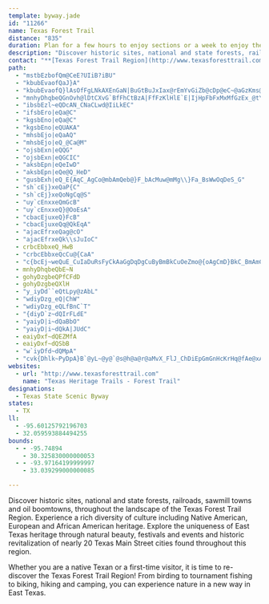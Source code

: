 ```yaml
---
template: byway.jade
id: "11266"
name: Texas Forest Trail
distance: "835"
duration: Plan for a few hours to enjoy sections or a week to enjoy the region.
description: "Discover historic sites, national and state forests, railroads, sawmill towns and oil boomtowns, throughout the landscape of the Texas Forest Trail Region."
contact: "**[Texas Forest Trail Region](http://www.texasforesttrail.com)**  \r\n936-560-3699  \r\n[Send Email](mailto:txforesttrail@gmail.com)  \r\n"
path: 
  - "mstbEzbofQm@CeE?UIiB?iBU"
  - "kbubEvaofQaJ}A"
  - "kbubEvaofQ}lAsOfFgLNkAXEnGaN|BuGtBuJxIax@rEmYvGiZb@cDp@eC~@aGzKms@bBgK~Kov@~DoVVu@?e@`I_h@h@aFTc@zKcx@lB}JjNqo@pBwIr@mEv@yDB]"
  - "mnhyDhqbeQGnOvh@lDtCXvG`BfFhCtBzA|FfFzKlHlE`E|IjHpFbFxMxMfGzEx_@tYnb@d[`NjKpHpGp\\hWrJ|GtBxAnCvA~UnJtDdBzh@jYzg@hYdGzDpLtL|ErFhXxf@tL|OlS`WfGfJpBtDvGtKpN~Z~P~`@~AjE\\~Ajy@jfCxAzGxAtK|@lDfA|BjAlAnBlCrAzHfZ_HpTiGpp@iPhWmFjGeAhFa@xH@pKxA`j@nLnJpCvFlAdx@dPjFj@zH\\vFCtGUvMqBxLeC~XiH~EeAvd@oLbS{ExjAsTrPsCvK{B|OqCfL`z@lTzpAh@`I~FjNfC`D|MzHmX|x@aAfCgDfHi\\bk@sL`RaLbSkAdC{AfEaC`IoAlG}@hGi@~F[fKv@daBElIQ~Ec@vFm@~EsArHwYjjAyGxXuUd~@aDxMsDhN_GjSwApGyCnLsCnMub@peB}Lxg@mDhN}EhQaW|u@kJ~YeBhEsVlh@wXhm@wCxIgBnHaAzFaFff@sGpi@gBnQ_Ef^{Dp`@kElg@Y~FIhHFnXZzDjBrIyQD_A^oAlAaA`@sWvE_OzCiEp@oK`@s@SqGmFyHgE}CaC_A]iDs@wC_@oXaAkK@mFj@{CLe^E}FUcKoAyEaA_DgA_CkAoBsA{FsEqAYkB?_KL{A\\k@^}LfM_Bt@uLlDkBPaDJeOCaAPkHfCuBd@mB^}D^kB@{Bg@mNaIyDmA_R_DgCKiZPyKScBWmJaDmAMqA@y_@jCaEl@_CPeF@eEYcDm@Y@g@NgCvB{EvCsDrAqElA}GdAwDXoIF}IS_BXuu@zZeNhHuEdDoCtCc@dAc@pBa@tDi@dC{GhMsGbJcDpD}ArAwA~@gJfCkD^kAd@q@j@aI`M{@n@i@VeARwGJgS`BgE~@{C`BsDvDoF`H_HzKgAxAgDnCmFdCsA~@_AdA}ErHoEnFkDdC_VhL{BvAmBfBuCfDeFlIyAnBsArAuFdEeE`ByAdA{A|BOl@_CvUCfC\\dYCfGQrDyIBiuBmAcBKmB]sCgAaEyBkPwJgpCc_BuM_IeEgByE}@}]C{EWaJqBcLgDsCe@{BMeKPuCMoAWwX{HaE_A}BKsC?ob@^oDSiNeBaNeD{CgBuAuA}AiCe@cAgOkf@{AaEmDoLi@oA{FwIaFmIwKwSgIuPm@eCgB{Jk@_B}GqMeCmFqAkDqHoYaBgEcC{EcDmFaIiOoBkEaCkHy@eFeAuJqA}DoB}CeDsCoGkDaHgD{SuIoPeNaEiEkCsEsYcs@uF{GmEqCif@yWaDqBqJaJaEmE}MmLcC{CkFsHqRea@_GcJ{CsFoAsDk@sCoA{JeDiSsD}OuBqHa@eAiBmDsBsCkC{CmP_WaHkLwCuDoJsJmKmH{HmEaKaDuNoIaCkAaDq@gCMeBBoa@au@oQyZiDsG_L{ZyF}TwDoP_AgKmA{`@@{M^gIVwBFwC?kEGsCMyAW_BQUy@mEkAgHo@_JWsBsAmEsCoFaDeEiIcMoAsCm@yCGyA?}^Ogd@?cSPeDa@W_@g@uCoGga@yr@cAaBcBsBkCaCuE}Cse@cQqNsFg_@wMoMgFgEyBeEqCaSuRyIuJw\\g]wwBsxCqCaFkAeD}@oDoGq[cB_FmAeCcc@qm@g`@ci@gl@ky@}V}\\qM_Ms`@{`@k}Be|BgRgQoIaG_OoL{aAqu@_V_PqT{O_h@m]yBwA{JiFcI{FsFqFuEiGmSkYwXka@_GkFsAy@eCgA}FeB}Ca@iDKidA`@oUCii@wBcHe@u@AWJiqB}HcVu@_GP{`@`FaJTq\\?sd@V}FRuA`@gBdAkApAuNfPeVvWiJnKyIzIgLtK}DdD_XdV_SfRaDfDuAdBkDfGcChGaM|b@wCnGwCjEkH|HiRlQmKvI{BjAaJpDoXhK{C`BwCrB}d@`ZoIhEeE`AqHbAuGEcN_A{zAyHk\\mAuq@{Cep@mDa^mAqENmLrAmGdAaZxDkp@lJ{Df@gNlA}s@~JgN~AisC~^wEdAoDtAiEfCwf@|\\kXrOeX|MeFxBqDpAaBZgFd@yNp@gQnAmCd@gErA}hBj~@oVtLmIrCgChAiTpKsGlC}CjAwL~CqNxBsPzBmEp@oCr@_HhDoB|AeOtPwKtIiJrGqYjTcAp@gGxCaBl@uGzA_Ed@e{@lGw\\xCmE|@cMtDoJlDwGrBgDd@mFCoJa@miAgFuCEm[eBiFa@_x@eK_LiA__@kFeN_BqBIeLLccAxCcCQwEgAcQsKyHgFkPaKaCmAiEyAyEgAs^mLksBoj@{KqDc[oGsPiDcLyBm{@c@Ci]Te^J{FfF{RbBsJlA_PrAuNvAgVi@qTJgJjBoVRcK?{Np@{eATmSMwJ]eEiKka@iE}NkQuo@mMed@qJi^qCuKk@mE}QsqCs@cJsKoeBm@cLkAcPmLgi@yBiMeLynAgI{p@qNeeAsNmiAum@mvEoc@wiD{OmlAm@mH[aHkCi{@u@qPuAmEgBeD}n@cz@gFiHeEgFaNcS_h@as@{JyLsHcLoKmNcM_RyQ{U_CoEqB}Gi@aCYaEeGd@{@Pe@TeUxEoRzCiEbA]RuX`F_E`@sBjBaExCm@l@iBjCke@p~@_GfJ{c@`n@{NbTq[bi@m@rAaZpf@?J}Vzb@_FxGwIlIgXvSaC~AeG`D}`Ade@}hAhj@gC~@o|@dc@}FjD_BlAgmBreBq@b@_D`DazAbsAgYvWsKuEaVyLiB]uC[uCBqDVW`AuNaEka@q`@op@ajA_TqE{JyAeJjOwEn@uH|IiFxG{HlVsV`O_@dUuFrWzCvKoAvn@_DpNlDtFvNzLiGfWuDnR_BfRvAjp@nIp\\_@pE}Ip]iHhUcI~XzU|T|\\dPxb@vUjt@l_@lRdSrFeA~AbYvGnRdPpX_Afa@pCb\\}f@dJmN|RPfm@pCpGhAtS{NzHcAv]^xm@iY`cAWdcAyXfM_MtKcx@ln@m~@nIac@y@aUzOsh@jVg`@xr@aYbTwi@zRmN~Pk]nd@sNlX_TvTeMfVwC`MqM`OmHdI_NvQs[x`@hD`m@ZbF`@rDhA~FjI|UfCpEdW`_@dD`Fn@pAf@lAhIpZvB~Hl@xCV|CfAjl@DfKGnC_@rG}Exd@}Fr^sF|hACtCRjChC`IXrCAxv@PbE`@|Bl@vB~Xvq@^vBC`CwJ|_@qKbZic@jxAqCfE}BpBoAn@aC|@}A^{S~B{Q`Cat@fGw`@~CiI^sj@`@qEj@gCf@cJfCup@`S_Fr@{LXyT|AmKLeOSabAsDkLYkb@Xum@r@eEZgCh@_GtBoBpAgp@zd@wb@bZqq@~e@yD`E{k@x~@}DdG}AxA_CvAcOtDyAl@yA~@k^~]kCvCcCfB_Q~BsEEwGPqAh@_F~Da@EeIj@kDrA_DDg\\?oWzAn@vDVbDhA`V`BxXdJjh@^fAxAlCfEjE|Ax@tC~@bD`@f@dAR`AW|@ch@feA_CxFgIvVcA`C_DrF{BrBoErCmFjB_ZtDkDv@uDrA}@d@sf@x]eNdIcLhJkMbLqIxIm\\d^wDlD_Al@yEvBsk@vPkC`AgCnAsEnCwAfAm]h\\oE~CqEjByD|@kj@fImD|@qCdAs]|QgF`Csc@fPaIdDyAx@wAz@}D~Cej@ff@}RtS_DhCws@dg@iF~DoXhRuNtHiFvABsAjDw_@VaIOsEu@mEoDsMg@uDYe\\a@uOkH_nACgEPsF~@uIhAmHnMkc@`@sB\\oDFmFuAqTKsF?qExE_bAZ{Bh@cCf@{ApMkWp@kBl@eCf@iDNkBBgCC}]OwSa@mLu@cNCgCBkCT_C~CkWRkFGoEy@e\\d@qa@OcKmM?}BLyARiGfBoKpEqPtGiE|@oGf@aIR_EK}P_Boj@JiCGmIcAeWH{Jx@{Gr@eCf@_GfCoOfJyAp@wAXmBAwHe@iIRaDSmSwB{CSwCDoC^yClAke@|Xq@RoBXwCHcV?yAIkB[_Bm@wC}AcL{GeNmHaIyGm[u`@yF}GmEaDoAoAcBeDeEaFeAeCkBaGaBkCu@g@wB_AsAYiHk@oBa@qFmBuDw@mKsDuHYsHLu@Ey@SmAi@oHgIiAeAgBiA_Q}GqC}@aHo@aA_@mAm@oAeA{@wAkPg^uAyBkB}AqRcHs@C_j@jAeFYuLyBcCYeBEiAJ_HpAwKzBqBj@}BfAiMxJaZdVgDjByBt@it@rMyDN_BCeF]eIY_CSeEcA{Ag@uRiJcBe@_CMoLXiARy@XeBdAw@r@iDrE_CdCwAr@_C^m@@cYyCgEY{Kr@oCDmAUyAu@kN{LcBcAoAYqFo@{A[m@QyOsJu]cJsIgEq\\{TmDgBeBk@kUNcEs@"
  - "ibsbEzl~eQDcAN_CNaCLwd@IiLkEC"
  - "ifsbEro|eQa@C"
  - "kgsbEno|eQa@C"
  - "kgsbEno|eQUAKA"
  - "mhsbEjo|eQaAQ"
  - "mhsbEjo|eQ_@Ca@M"
  - "ojsbExn|eQQG"
  - "ojsbExn|eQGCIC"
  - "aksbEpn|eQeIwD"
  - "aksbEpn|eQe@Q_HeD"
  - "gusbExh|eQ_E{AqC_AgCo@mbAmQeb@}F_bAcMuw@mMg\\}Fa_BsWwOqDeS_G"
  - "sh`cEj}xeQaP{C"
  - "sh`cEj}xeQoNgCq@S"
  - "uy`cEnxxeQmGcB"
  - "uy`cEnxxeQ}@OoEsA"
  - "cbacEjuxeQ}FcB"
  - "cbacEjuxeQq@QkEqA"
  - "ajacEfrxeQag@cO"
  - "ajacEfrxeQk\\sJuIoC"
  - crbcEbbxeQ_HwB
  - "crbcEbbxeQcCu@{CaA"
  - "c{bcEj~weQuE_CuIaDuRsFyCkAaGgDqDgCuByBmBkCuOeZmo@{oAgCmD}BkC_BmAmCyAmC}@gGuA_UuD}EKqD_@kq@_McEmAgFsBwEoDcBmBsB_DyCgF_O}XuBmDqCwDmFoFoDsCmEyBc]uTc]wVmkAe|@q\\cVyBsAqCsAy`@oN}JeEatAmd@gGyCwFeEcdBsdBoZiZyOuLshAyx@cCqBmF{DiDyCwCeDmCuDuf@}~@cBqCqEmFcGoF}EuDaGkFkr@ck@}ByBmCsCub@mi@gEsEcEaDeLmHAUaGmE{GqEoAo@}GgFmc@sa@sYeYwAcAuEiEaBaB{AqB}Sq\\oNiTeBuAmD}AiBm@{EgA}HkCp@maAap@\\ii@Oy^@ui@XuElBMrw@IdVgPh]uPfZyJpR_Sv_@iMhCaN_Ao[sByFXcYhD{PjHqWxRyVfRm~@nZaLbGe^z_@ieA`t@kYdTuXvRuq@|SmUrI}ZrW|KuLy`@l[gq@r]}x@hb@ui@fW}r@r[qjAhi@gLbEy[tNs^nFwl@pEuj@~IqiAvNon@l[eg@|T__@fPka@nSya@~YmRnPcOrNkGrGcGlIgFhJuqA|eCiElH}CzDmDzD{{@t|@w_@lb@mFxEgDjByClAoDz@wDd@cb@jDktAnD{\\fA}Gb@sDf@c@Vqj@bJqKbBcDXgERaMRoc@`@sCEy@Ma_By\\kM}Aif@aEyPMoTk@}CDcC\\_`@`HcBRyE?wAK{D_A{g@{J{q@eQgFw@a[aAsDkAqHsDsEsAyAMibAEal@sAsVRgDMuBWeFsA_DwAoC{A__@kViCqBgCwAsYySkImGec@c[wBmBgDsB{BgA_q@{M}XkF}G_AwXoBcDq@wCmAqLaHoKqF_HcEaBe@yAKySEEme@}CyBmFsEqJwIo\\{SwUoQkRmFaHmAcGKcUj@gDIkG[wGy@uEaAmBi@{IuD_EwBob@_SkFqCiBsAcCsCoA{BmByF{@eFm@cL[uCcAqEeAgCgQw[mE{IcBsEu@mC}@sEsI}t@aAgKWaIcCgnASmBo@mDi@qBcB{DaLoRmIsMsB{Bk{@or@iDaDcEkFsEgHuGuKeByByB_CwDcD{ZiWyCsCc@k@iDaGmCuGiTc`AsCuGcQ}Zu@}AmCoEyCmCcCwA_Bi@{NyGiFaB}Fy@oh@oD{KaAgDs@gEsAoEwBqEuCuSmPqYkTiJ{Dqw@qXgGeCkJmGqGyEmHyD}HgDssAmi@uBeAsCiBmC}BqBcCmIyN}EcJsEmHiCkCgVeRmE_Dyg@_NxEmX|DcRReCEc~@|Ggg@dAuKb@gLd@kZOcN_AcWY{L}@gOcCgh@e@uFaEk][yDUyHJsB|AmO~KudA|Gmd@|EgZbEeXn@oG^eJDiFAaFs@mNyD_o@I{CEiH^gp@TsDd@uCvEaTrAyGh@cETwE|@{j@?aFIkAoAmHkFqPeAeCcCmDo@s@uEmCeFyBqSgH_C{BoSc^}G{JoGsHaCaC}C_CqC}@oDSkj@e@{TA]?g@y@EYBqBIiB}HqbACeDNePv@ca@MiHe@kFkGma@eAaJoHsjAu@gH{@kEcBuGcAgCqCoIaAeBqAsAeBiAePuFcBmAsB{C}IgUwT_j@}AiEkQai@gAwE{@}Gc@yBWmAgA_DcByCwVq_@wEsJaAiCy@kDCoErAyt@dBwtAAaGg@gSA_a@YgIc@wIa@_GmDq^_AcMQ{IBkFtA{c@p@qe@FgBsDaAgAk@qC}BmBuCs@{Ak@cC{Lqv@UyBSsE?{e@OwEy@wG{Hec@jE_ArEeBj_@_VnDeBvTmGvIyB~AWtC?tBVvBj@uDiN{AcHsEqZs@mXe@wFoLam@yUsjA}CkPm@yD{@{IqCin@AmFn@e_@?mIUmEa@mDiIyh@_AgEmAaEm@_ByAkCeEuFsw@}z@cP{PeDaDmC_DiI}LoDgHch@u~@}AuDeAyD_@gES_E^qs@l@ay@TwLxBmp@h@_LB}CEkDk@sDsHe_@yH_a@oD}P{BgJw@sE[sGxAy_ANyEtOqjAlBwPFiKAoMk@ibB@uDJmD\\mDhA_HbGoVvSq|@dC{JlA}JBqDc@mGo@_EmCqJiBeIYiDEqCh@_d@NY^sIrFy]pAaLhMk|@p@sCzAmEfAmCrCsFpAsBdMoNjX}XnCaDdFeHrC{ExEuLbC_It@gDx@{EzAiMPyEHaNIeGUuE_AiJmBeLyC{MOcBM_CBgFXqFhAuFDy@vAuDxVwh@tI}Pz@_C~P_j@xBoH`Z__Az@aDl@qCpFg^t@yDOaOOiu@DyHRsCpKiy@n@uBlHiQ~@gBvAoBxBaBfIcFvDcBhE_Alq@cLjEqAxa@kSdDkBnAgAdO}QbCkCdBaBvK{IvA_B|DsFtLwQ`n@a~@nDgEtCaCzBqA|EoBvEcA`lAkKbBc@jBu@nTaMfCkAlCw@xFi@bs@sEhCSxCe@pBk@zAm@vCkB|W}WxAgAvAs@~C_ApDYxVI~Js@nh@wEpEeArEcBjAy@r@y@~@cBrT}k@lBgD|CgDxSuOvEuChBm@hBc@tNaCbDw@fDmAlE_C|BaBrCqCxe@mh@vGuG~w@oh@fEkCtFsBjw@{NpFeBlEgC~UoPlB{@vE}A`RiCvBc@xBu@xC}A~b@_Y`DeChBmBvDuFbCqFtAaFpEkUnAkExAeDtdAuiB`ByDdBeGpa@cnBvAyEnwAoeD|D{GxAmBlBaD~HeL`CoEhAmCbDuKbBuH|A}Ft@sBhDgIvAaC`I{IpRiRbEsEb]_\\`BwBrAoB|@eBfLkVvCsFpCyI~@aEp@{FzGeb@tBuLjEcZxAyI~@mE|DwNrBaGdNyc@fDmM`O{p@pH}Zn@iD\\qCJkCHs|@cB_@dPwJj_@e`@lJ}FpKiBbj@qElIcOrDymA}@mhA}BelAl]mz@jUkf@bn@er@zf@cj@|n@qInTeSl`@sl@ij@su@Q{QfBwNpNub@pKgJvA_Kzd@k^zMgLlGgLvM{d@lVoz@l`@gfAhXkpAsH|XnG}b@fC}e@`[{ClHcEvUqNzK}CrGfDxb@lS`c@hTzAj@f`Bxy@fHlGtOpQfUrU`N|OxM|YpIdQpNh[nCzFbClE|CbEzBzBvJzHzJrIbDhG~Vtk@fAjBlaBbiCdN~RhBjDvArD~Rts@rEzFzXnT|K|HrPzTzLvSz\\pg@rF`HlFfIh@fA|@xB~A`FbEzRhEbUlDtKjElJdD`JdFd^xFp]l@`ChAlH~DtSbCbRfDtf@Nb^R`C~@rFrIvVvAxEjAfGb@rFbAre@vGpe@fFCfGLjAlAfApBHxDDj}@IdZHzWI|\\RxS@zNK|XiAlcAN|DXrCn@zCdN`e@lIbXhS`r@hCfGpw@twAxTfb@dBdFpDfOlHlYlLvf@t@fFP`ILpbBNxd@TnFvCd\\hCzTxBbUnDrg@fAbK~@|E`IrX|BrIt@tEvB`R|Itq@rA`MnBfZvCfXnSjbBvB|OnDd[bArL|Drn@hEbn@HrBKfHD~DfBdXZ~GIrCQ`Bq@zCaKp^uApEw@lB_A~AmBtFeU|x@s@pDe@zDYlEEtEFfCf@dInRnuBnA~KpGbt@jI|z@pAtPvBrSl@~JCnGoB~a@IdI~FxnCL`Mc@f`@KtCy@dLUrEPz\\H\\Jt{@GtFmAj^U~C?nDh@xErAfINzAJbBHtLfCp[tCxSh@vBpFvQd@~CH~DYj`@DvHb@pFxBdTlCbRNpCIzCrQxBnGdAjEvA|Ax@p@`AfDfLxAbEfDjGbB`Cz\\jYrYvUlApA|J~HnPbNb@j@jL`JfEhE|FdJtEfKzB`EpKrTr\\~p@~H|NjxAh{BzUn]ff@jr@rBpCnC~Chy@`|@xPdQ`H|H|Yd[rBnBrBzAvCrAjAPvk@bO|B~@hH~Atm@dPzHpCxD`CxAlAlCvCv@dAdBhDp@~AnJ|Xl@vBzA`EbAlD~BhDhCjCpCzBnNxJhFvBpGfA|JTpQDIv\\[~Z[`OAjGDf@^~@~PvQvApAzBxApBt@``@rM|ErBtDpBha@pXlSpOvFxEfClCrB~CdNp]zCtFlcAfxAxAnBfXbV~BjB|CrA|FlAvCBri@]tJKhEOvCe@lHkBz`@}KlDw@fE[nBC~ADzF^hUxBjlAtJlH`@tMDrXTdPInKJlV~@`N~ApYrC`FZrFPdOPpG`@|FrAxClA`EdC~i@de@n_@|YtKvHhGvCtG~AvGXnd@S`G`@dB[dGTbCd@hE~AbFdAt{@jOxDj@~Hd@b^fFnp@zHvGr@hDV~Qf@vXb@fh@tDbSJbh@_@|F`AfEdAlD^ju@d@j|@RzcAe@tIKhDUxBi@rBy@t[kPnDyBxE}BhR}J|DgB|R_GjWaHhqBuf@pFkA`F_Axf@gFv~B_d@f^oG|{AeKnW{AlPKnCLjIlBbCHzl@^nYFhe@fAhMJ`P?dG_@bE_@zGaAxI}Bnt@sWva@sOzOoFbC_At@e@|DgDlCaErAyDbAsFPgFKaEwA{P\\_@XM~e@pXtPzKnEhCpDhAfHzAjQjEbf@vSxY|PlHdFtTlMnTvLpQbMbLfG`BVzBAj@FdAZvB|C~AxDpBlFdJrZJd@JrEI~@HtChAdFh@xAf@fArAxB~BlC~IxIbBlChA~BlBhF`E`Sr@bCpAvC~@~AnCfDlAx@lSbKtCjBdBx@|TxHjCrA|B`Bv@bAl@tAh@`G|@~Fx@nBlO|YfB|BlJtJnPpVpAvAl@`@jBdAtBx@vPnD~I~BjNrCnL~B`K~AfSy@zHt@nCBxIw@~AEfBPfGlAjEPjAAvMiBbCH`KbDfB^pBPrdAKfAEvAo@jAiAx@sAh@gBXqBZ}H@gDXeCd@sAnAgBpAy@|Ac@`AGnP@`v@i@fqA]gCiUaE{a@}AqJeD}NoGi[iV{cAaBsIeRez@sGwZi\\oxAuDuRoL{g@cEuVsVy}Ao@cD_CaJcL{a@w@yDy@kHa@cQyEs{@y@yM_@iEi@kDq@uCo@qBoCmGaEiIyAwDqD{G}ByEu@oBaAwDW}EJkChAcIlAsLnE_^zAuRvBe\\ZsKQaHjEeA`EeB`EiAlLe@nOkCbEUpA?jNt@r[_@tKUjNn@bg@xA~AA|p@kGhN{@f^k@lVAjGKbCR~CpArL|JvClBtZ|_@xWb^bS~SzG`GzD|BbIbDzIjFnBl@tAJlRKfOgAfNCdNYKoH|T]KaH`h@{@lAKbAY|NgGhFwAnCOdA@bM~AbCp@pAx@lDrAfIX~K_B|JkBbIaBpBm@hKqGfBuAdCyDjDmAbAMpLRbB`@dG`C|DjBlEvAlB`@fIJjDXtDr@jFxAxMlL|ExCzF|CfDpAxIlBlA|A`AbCpAnN~\\I|PXxCc@jFaC|BgBtDgElEkEfDsCnB_AzGuB~L}CtIaBdEMvCL`ALxMbDnDRfNZzDp@bGxBxEr@jADlGQ|DgAxAy@fL_Ib^eWpN_MlDqDzCcC|RcNtIsF|@_AtBuCpDmIbFaI`DgElAsB|@mB|CmJrK}Zp@yC~DeW|@cDlFqMNs@fC{PvBsKPgBAgBOeB]_DyBuLCm@@uHzAgGxLk^v@mDRkCBgDGyFm@uUFcCLy@|@wDlBcDr[cd@b@_ApTsZ~@kBn@aBh@sBJeAhCoZ|Bg^rB}TpBoS~BaSh@aCr@sAvAgBbBcAnA[bj@yHfg@gF`HgAtBq@n@m@bNgRpFkJ^_GQiTDuTk@yeBSuMAkFTySzC_EdFgOpDyFrEqFtJgLjYgUlTqMjUsNh]aXj\\wVhIqExQwNzT_Tda@_a@vIkGzM{InWmOlF}BvFoDtN{C`@?`Gi@fFeBrLXkEKjJcChPI?gFdEiJtB_DfAyBhC}LnFiThBsIlAoEv@aErEyOxAuGjF{QjE{PxJqU~G{SnEkPzKyc@dJk\\|Ky_@hf@i_B|Qio@dFyKrDgGlL{ShAiDj@gCXoCH{APaOCaFOmG]cDeGw\\SeCiCyf@{@eUAeBJsDt@yK|BiUbAkPVeB`CsKxBkLl@gKx@oUb@mE`A_EzCoJvf@mcBpB}JzFma@H}He@uUi@{HcAwGyQucACkA?s@V_C|CwO`B_HrG_[|CoLr@cBfDwGpIuOrYql@~BoF|HgPbFoHvG_InE}FlBwFhAwIPsHf@aHdB{Gn\\op@lJaSt@sBr@sELmEH}ZvAy\\h@mEpAgEtA}B~AuBbHuLhO}_@fH}PzAyDh@{BRqBr@cXBuIGmNmB{gAKuJDgBr@qGdHe_@`BiHfIqb@|A_Hh@aB~BuEfL{LlByAzBwA|VaHhBs@vBaBnAsA~@cBdNy^dBkC~B{BtUuPvNuKrCgChBkCjBmFnBqIPeBF}AGoEOkEy@uG]{AgEmNuLs_@aAyEOmC?gFPaLlFqc@zA{JtGm[x@yEZ_GBmCKoKFwCVsDrBkN~C{QPyAHkCN}Y?_eAk@}HyBuRuDml@e@cOp@wQ~@mPZoJMkHWaBkDc^aNoqAcAgGaLuh@uRmn@eGoOuByDeFcLgHkWyAyGaAoGmDc^iDqWiIqd@mD{f@eAqJwAcI{UqfA_Qex@cBmJuB}SQ_A{A}Vo@oNKoI?mVyAsXGmFHaEv@eRlIcpBCaEOsCaB_SF{]hDiRvJeGrDw\\|[jFpHdOo@dJNpEpBbCb[jPzVzIbTdO~OzMtTtR~BrAdE~A|Bd@zKh@jWdB`BRz^jG`[`GpJx@~Md@fF^bFnA~HhCpDz@zCpA`DxB~HnGbGrGpBxAdGzDhDfAvGn@zSYdEQbTqDrHaAtEeAlImAlDMdFz@~PjFbD`BfMlJpIhFnIxClYxMnQtHzOhLdHpHpKnL|DbDzBpAdGdB|\\rBvM`ClTlElZtNrE`DdCrDxCrInRrb@nGfKnP`S|EtGfMvWxA~BhEtFhFjFrOzJ|AzBn@vAn@xBd@pEK~IcAfe@SjCGtGS`IFh@e@vPKvTx@nR|Bb`@zAljCzCxc@~B~a@vBl[~RtcDAtJOrRGf@?hLHlE\\lEtD`VtAlHd@fDv@lEp@zE\\zDzHrkAx@rHdD~d@nEtr@fApTbAxNhBr\\rAbTfD`o@tQzuClBr]xCrvDv@vhA\\tq@^|MzCr_@dAlQdAjQzAn^?zJ_A~^QrN@dINpGh@|KL~G^ro@dCn|CxBvxA@fGl@fLbBnKxAtGdKpa@fi@zyBxDtLv]px@fCxGpEhQld@nlBp[jqAxBbKh@xEPbIM|EmWn~DeFjy@}GdcAuAnUaA`MoDvl@qDdj@}@lI{TnnAORwApHU`CK|JFjCj@jG`@rBpBhIv@xBbDpMlD~KjClHrCbKvCxMxC|LzA~Id@tD~Ijd@nJ~g@~BtHnViGrJ{BlJLdIxA`UtPvMjM|M~HbFfAzExAfK~G|EnCv\\n@rOH~Im@|PgB`IqApA@jGs@jDQnGb@ff@|F`Er@nXnDrp@pHjCd@xFpB|a@dV~fAro@hInEzOvGtJjF`~Ap_AhExCxQjNnFnDd|Ax}@|GrDxFdCrC|@fGtAbcAfPbr@fHrK`BpD~@pa@nNfJpBnCZtN`AnQt@xMr@Ns@`@WdHsAz@]dA{@j@yA\\gTZm]LuCn@_FrFai@FqBQuB}EgOuA{FgAsFuCiUa@uJTgB^y@`A_ApVmI|h@cRdAe@pAyAz^io@bCkEt@{BLyDI{RKoDg@mCaIsPqAaBaLeKcBgB]eAwEySYsCb@mIBwEk@e^{@s[@eCR_CvHgm@`AiPh@yDR{@`IoPn\\yo@pA}AnDkDp@qBJiBVoTWeBkGcUmCuIcDoIy@yCIcA?iC^kDJgCP_e@BkVOeEwB}L]yDGsEJws@KkD[mDk@gDiZamAmOek@}Osk@sBgJQiBY{FyAgUmS}|CIgHVmRfBs_ABaHGkBeAgGqAaEsBsDuBiGi@_DQmDk@ejDCo{@O_b@oBur@mBgm@]_GqA_c@BuH|@kLBoC[iCeAsFKyAFkCa@cHg@mC{AcBaJmDmB_@wOMy`@DcCW_BoAo@yBUgPGqROsB_AkBy@aAy@k@}@Q}DGmRDiAWm@_@xcBc_EvCuFtBcDhD{EpAyArFaF`GgEfSaM|\\wRlEsAxFeAn\\{ExOkC|KyAfEyAAgLa@}T?yDHcC`AwEdI_TCqAo@uEs@sD{@yCkDmH{KoSaDaHgEcIyS}a@imA{`C}FwLgPi[oA{CyA{EeAyHw@}RiAc_@]aEmA_He@aBo@gBeC{EaDkE}`AskAkCyCwCgCwA_Aoq@k`@iuAcy@cRiKe]oSwPoJkEwB}jA_r@}ReMkLiGsFkCoGmCiG{BkIkEiA_@wPmHkHgE_hAap@gh@m`@s|@mh@_o@s^qAkAwYiPi@}`ABeDh@aEvPqt@ra@gvAlSmo@nb@ewBhAeG^mDvVuyCj]iaERmFG{EqBmo@eEc[A{AJkBToBxAyExAeHjJk^z@yBrAaClAeB`BgBjUaMdCkAxBiBdAqA|@mBbA_ETgCcCapB@aFVyC^wCh@{BpJeY`G}Qjd@mrAhGiSvAyFl@_F|OivCpAqSJqFFsECkSyAmiB]_h@[}XFsDxNw`B^oM\\qXBkZnEk@tOmAl[eDbGg@`BEjXfA~XdB`o@rCtu@zD~ELlEU|E_AvCeAhE{Bv~@qj@pGuC`Cy@vSuElbBc\\bFs@jDWvOS`w@?|IpAxEtBpMlIxCzBp]rTv_@|V~SnM~KtHtHrEzPzKhErBdExA|Dp@hBHzQ?x\\UxK@`u@QdJSdLnLzCtI|GxRzRzb@~Wza@pn@naAtYbe@bExD~JzDjO~An[rGlUnK`VdArKhDrHdLlN|EhXeACxFBdCRxDjAzGzDbLf@~BPdCGjB[zBo@dCyClDqOnNaDhDqMfPoBvDcAhEOxB?rFRjCv@vCfAnCtBzCpEfE~CnD`DjEjDxH~BnGnArEfAzGHfEEdE_@xD{@nFoJ|f@e@fEG`C`JxfBXjBbAfCvGnNbDlGbB`E\\jA`@fCHtDiBbcA?fHLxDhBfOvHf^zAzG~ClJjInSxaAljCfCdGjHxSlApC|CzIpXhl@xE|KjB|CvDxE|DxC|IxElEdBjCtA`f@bSbaAlk@h{AnRrcAbaAxg@fj@dDbLmCnaCsHlhCcBl~A|S|KhYgNbRfDtKfA`ZwVdDmUhPsPtVcGrTyNrUiPnd@tYvb@gUfF}KlPlFrTyN`KcItB}R~o@oBvHbDz[OnQlAzIiC|K~EjK`@bPb]|[hE``@b@nLnEzJeDvMtGfk@Ct@qRb]hA~KxAjk@cLsFt`AzM`SWne@gAz_@"
  - mnhyDhqbeQbE~N
  - gohyDzgbeQPfCFdD
  - gohyDzgbeQXlH
  - "y_iyDd``eQtLpy@zAbL"
  - "wdiyDzg_eQ|ChW"
  - "wdiyDzg_eQLfBnC`T"
  - "{diyD`z~dQIrFLdE"
  - "yaiyD|i~dQaBbO"
  - "yaiyD|i~dQkA|JUdC"
  - eaiyDxf~dQEZMfA
  - eaiyDxf~dQSbB
  - "w`iyDfd~dQMpA"
  - "cvk{Dhlk~PyDpA}B`@yL~@y@`@s@h@a@r@aMvX_FlJ_ChDiEpGmGnHcKrHq@fAe@xAo@zDq@dH_CbS_@xBg@rBi@lAmElIe@dAW`AMlB`@zMNxAt@pCbE`JpDlFxHfIx@hAr@xB|@rC`Iv^xAbJJbAIlAWzAwAdDyFhIcAvBqBnGyC`L_DfK_LvPwCbFiM~^}@xCWfBKxFWtEc@~Es@tFoZpx@kCjGuElGg@rAkAzHoArDcOp^gEnIyF|LW|@OxAYzE_Czt@_Ep]kXzk@i@xB_@nCRtME~Cg@hMDbAx@dCrGtMZbA~Mzw@NpCMzBK`@wGfNg@~As@xDg@lAkCrDyElEcAdByA`Gg@tDkCdLKbCf@lPh@nGXjG^nDnCU~DE|~@rB~}@dBxONhEn@jg@nOnCr@jCf@hCJhFQbLyA~RaDtj@aI`G?ff@rDzTxBzf@rDxFXtTlBv]`CfPfBbE\\vj@nDnFPnFA`XcAz|AuIlHk@nXuAlG]dFm@`Aa@nAw@~ByBj@s@f@sA^_Bh@gE\\eFh@{Cr@mBx@sAbCqBtIuEvHaF`N_ItEaBnAIj]BRjzA^~JNfB`AxH|AhIzZ`mAfAjFbO|~@pApOb@lKvGbtA|NdwC`_@xkC|AnHtDbOnHdXrBjK`BvLpCp^f@jJJjJErEkJt`DC|M|Eb|@l@`HhBt]Fhr@\\nIbEp[?tJSjGBfF\\lDz@lFz@fClJjWvGnRbBxDdE~FbbBvrAfStOnEtFbFxJbc@btApB|Hv@zIHbJClE_AnJ{MncAs@vGm@rIDnGj@fTt@v_@NnPj@rUwGvBwI^{GhBiCiBiHnCs^vGmHxImBhB}SbFog@hFsWeAwKiByK^ke@lEsU_CwRaJo`@}EsQx@}NRg{@qGsC_Bi\\OsNyGyYcEqQmIsQ}FsXa^BwGiQl@y^sFiMgGsHeAsQ}H_MiAiDjIqAZ_BmF{Kk\\kNx@{V_@s\\_AsN|GeHC{BsRuCie@fBmUd@}D_CyEwEyBk\\yFu@_HeD}IqIyEmEi@gd@|t@{LuA{IxFkIOmTxGpLoBmShJ{HbAoPs@sIoDsO|A{LdBaOeBwGx@_I|Mk]dA_Hx@aGhFgCrGiFbImInCaM_@a[rAzJbYZvSzBhObJrc@hGnJ`N|F~F~DzLbLlCBbXnKpKbCrQhJvJlLnR`Npc@zEnKt@iDtRExDv@rPdI`KlL`[dJ`ThHhFZhHwK|IsXl\\m_@x[qDtNeDjS_Crp@dCfVe@bRqDzUoL`^mFbNoGft@oZhx@iHpJiIbLmH|O_F~IaGnKkCdUePbAg]lTqHrKKxABf@[jB_BhUW|EGvh@MrESzAg@dBkDtGgB|BUl@}A`BeDpBkA~AiCzHyBeAyEyAyEq@kH[{P~@uU_AAlIEtD?nN~@|UhBzOh@zCl@xBdDpE^r@TnA~CfYPzC@xNCnHO`DyEdi@gChHM~AAfDR`LrBlm@RnNnEpSbEnUnEnQxJjh@xAvGtDtMPbA`@tFF`LLlEr@fH`AfFxNv[^zApJvXxCpLl@zAlDtE~AvCtBzErBzKfBrGxA~CnKtMvFhLxEvKn@hCTtBTbP`@rp@BjQOpAeAtDuFdNyEtMYnAUdBIvC^z\\~B|[dArL|Ef_@p@dDzFtQj@`Ct@h}@T|Gv@lJbAlH`CdGzGtKtEfGjCnCnCjAvE?vi@mDxQeApHUhCHpR|DnGx@|L~@xO@pNQ~G\\vTfEvWrBr^jB~EL`Be@fQuI`BqA|Cu@`IcArIaC|OuFpa@_NzDu@lWwBbGs@nEaAbFyBbH_EhLaGdCy@vf@D|GeApBs@hEgCxWmMxd@eVfTeMlEgBrTaE`X{FjOsDzHaDbLsFrSsKtm@uh@`As@fH}D|Bg@hBSvV_ArD@pB\\lAD|BEdHmBjH}B~`@mE|AHrE`BhTfMlJ|EnZxHdQzE`P|Dh@TbLvC|Aj@tLtChLdDzAr@bAr@vAxAdN|KfF|DjDz@pK~@d@PgQhUsPbVcPhTqDhGyB~F}@zDs@dF_AtJ{[nxCg@nD{A~FiC~FoBbD_BrBsBvBqIrFQTybAve@sC`BkR`NwSnOwOzLudApv@y~BbdBmRhOiGlGqDjFm^ho@aYfh@oP|YgArCs@rCoAbK_HxgAYnM@rCLjH^fF|C~S|OpbAx@`KR~HWp\\J`Gp@nKp@~F`ArFjBtHfl@|vBv^jrAtAbEnAfCvA~BxBpCdGbF|A|@nt@|Y`p@dYbKzCxPjCtDdAbDrAxHxEvAlAvDfEbEfHfArClA~DvGf\\jSdeAdCfJfB`FvBxEnCxEjCxD`CtCxCxCnC~BlNzKvBpBtEtEzHnKnC~EfDbHlDtJjB~Ij@fFHzC`AOR_@vAuNbE_\\fRnCnGp@|HFpEYvNuBtGe@hHOhCHtVQxSs@fGmBrCcBlAaArAuAv@kAzA{CdA}CtFqYrCwMvKyk@|FiX~Jeg@`AiC`AmBlBcCnB{AzBsA~B_AxCw@lDOtDDlETbYl@~Lh@dHDxHNzEh@p\\pIv\\fKfDlBzA~AdEjGr@t@`BjAxBx@pARjCH~LEzKyAvBExADrCd@x@ZbKfF`C|@|El@dBD`CKpFk@d_AaLhEMdDF`D\\fFlApjAvZxBd@rFXtFKrF{@lWgHzG_Czt@ia@`DoBv@s@nBeC~Pc[hj@kdA|F}LnTug@lHgPbVk_@bAsC|@sDfHy_@|@_CpBsCpU}YdDuBjUmK|Ay@vAeAbB{Bz@wBj@oDJyBXYZ?h@hAx@v@pIzE~ExBpCx@jAVjCZ|Q|A|IxAbEhA~a@fOnFdB`D~A`At@x@dAxBdDhAfCxNx_@fBrG`AfINrFdAfhBTrNXxh@N~MA`m@F`H~A`Yb@tJPtJ@~EIrKq@|U@zDVrEvDpa@fEfa@zE~g@pFj|@l@xF|O|{@`@bCpAtK`BxJ`Hd^la@jkBxI``@~Klh@zXjlAzBhHlB|EpUfb@dBzDrBrFpAzD`A|Dj@zCt@lFrB`ShBnHpAfD`AfBlDrF`IrKzDfEvKxJbCzC|A`CxMd[~BvGhAzEx@lIPhF?tSI`F_AtP}BzX]`GQbHe@rFa@jCUvC"
websites: 
  - url: "http://www.texasforesttrail.com"
    name: "Texas Heritage Trails - Forest Trail"
designations: 
  - Texas State Scenic Byway
states: 
  - TX
ll: 
  - -95.60125792196703
  - 32.059593884494255
bounds: 
  - - -95.74894
    - 30.325830000000053
  - - -93.97164199999997
    - 33.039299000000085

---
```


Discover historic sites, national and state forests, railroads, sawmill towns and oil boomtowns, throughout the landscape of the Texas Forest Trail Region. Experience a rich diversity of culture including Native American, European and African American heritage. Explore the uniqueness of East Texas heritage through natural beauty, festivals and events and historic revitalization of nearly 20 Texas Main Street cities found throughout this region. 

Whether you are a native Texan or a first-time visitor, it is time to re-discover the Texas Forest Trail Region! From birding to tournament fishing to biking, hiking and camping, you can experience nature in a new way in East Texas.